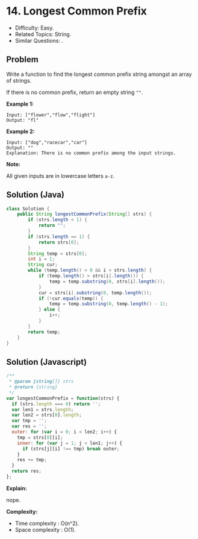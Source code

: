 # 14. Longest Common Prefix

- Difficulty: Easy.
- Related Topics: String.
- Similar Questions: .

## Problem

Write a function to find the longest common prefix string amongst an array of strings.

If there is no common prefix, return an empty string ```""```.

**Example 1:**

```
Input: ["flower","flow","flight"]
Output: "fl"
```

**Example 2:**

```
Input: ["dog","racecar","car"]
Output: ""
Explanation: There is no common prefix among the input strings.
```

**Note:**

All given inputs are in lowercase letters ```a-z```.

## Solution (Java)
```java
class Solution {
    public String longestCommonPrefix(String[] strs) {
        if (strs.length < 1) {
            return "";
        }
        if (strs.length == 1) {
            return strs[0];
        }
        String temp = strs[0];
        int i = 1;
        String cur;
        while (temp.length() > 0 && i < strs.length) {
            if (temp.length() > strs[i].length()) {
                temp = temp.substring(0, strs[i].length());
            }
            cur = strs[i].substring(0, temp.length());
            if (!cur.equals(temp)) {
                temp = temp.substring(0, temp.length() - 1);
            } else {
                i++;
            }
        }
        return temp;
    }
}
```

## Solution (Javascript)

```javascript
/**
 * @param {string[]} strs
 * @return {string}
 */
var longestCommonPrefix = function(strs) {
  if (strs.length === 0) return '';
  var len1 = strs.length;
  var len2 = strs[0].length;
  var tmp = '';
  var res = '';
  outer: for (var i = 0; i < len2; i++) {
    tmp = strs[0][i];
    inner: for (var j = 1; j < len1; j++) {
      if (strs[j][i] !== tmp) break outer;
    }
    res += tmp;
  }
  return res;
};
```

**Explain:**

nope.

**Complexity:**

* Time complexity : O(n^2).
* Space complexity : O(1).
